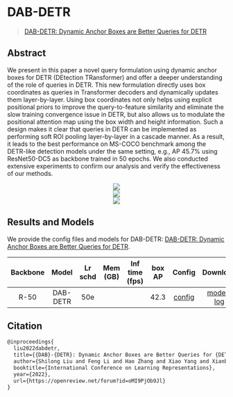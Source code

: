 # DAB-DETR

> [DAB-DETR: Dynamic Anchor Boxes are Better Queries for DETR](https://arxiv.org/abs/2201.12329)

<!-- [ALGORITHM] -->

## Abstract

We present in this paper a novel query formulation using dynamic anchor boxes for DETR (DEtection TRansformer) and offer a deeper understanding of the role of queries in DETR. This new formulation directly uses box coordinates as queries in Transformer decoders and dynamically updates them layer-by-layer. Using box coordinates not only helps using explicit positional priors to improve the query-to-feature similarity and eliminate the slow training convergence issue in DETR, but also allows us to modulate the positional attention map using the box width and height information. Such a design makes it clear that queries in DETR can be implemented as performing soft ROI pooling layer-by-layer in a cascade manner. As a result, it leads to the best performance on MS-COCO benchmark among the DETR-like detection models under the same setting, e.g., AP 45.7% using ResNet50-DC5 as backbone trained in 50 epochs. We also conducted extensive experiments to confirm our analysis and verify the effectiveness of our methods.

<div align=center>
<img src="https://github.com/IDEA-Research/DAB-DETR/blob/main/figure/arch.png?raw=true"/>
</div>
<div align=center>
<img src="https://github.com/IDEA-Research/DAB-DETR/blob/main/figure/model.png?raw=true"/>
</div>
<div align=center>
<img src="https://github.com/IDEA-Research/DAB-DETR/blob/main/figure/results.png?raw=true"/>
</div>

## Results and Models

We provide the config files and models for DAB-DETR: [DAB-DETR: Dynamic Anchor Boxes are Better Queries for DETR](https://arxiv.org/abs/2201.12329).

| Backbone |  Model   | Lr schd | Mem (GB) | Inf time (fps) | box AP |                  Config                   |                                                                                                                                                Download                                                                                                                                                |
| :------: | :------: | :-----: | :------: | :------------: | :----: | :---------------------------------------: | :----------------------------------------------------------------------------------------------------------------------------------------------------------------------------------------------------------------------------------------------------------------------------------------------------: |
|   R-50   | DAB-DETR |   50e   |          |                |  42.3  | [config](./dab-detr_r50_8xb2-50e_coco.py) | [model](https://download.openmmlab.com/mmdetection/v3.0/dab_detr/dab-detr_r50_8xb2-50e_coco/dab-detr_r50_8xb2-50e_coco_20221122_120837-c1035c8c.pth) \| [log](https://download.openmmlab.com/mmdetection/v3.0/dab_detr/dab-detr_r50_8xb2-50e_coco/dab-detr_r50_8xb2-50e_coco_20221122_120837.log.json) |

## Citation

```latex
@inproceedings{
  liu2022dabdetr,
  title={{DAB}-{DETR}: Dynamic Anchor Boxes are Better Queries for {DETR}},
  author={Shilong Liu and Feng Li and Hao Zhang and Xiao Yang and Xianbiao Qi and Hang Su and Jun Zhu and Lei Zhang},
  booktitle={International Conference on Learning Representations},
  year={2022},
  url={https://openreview.net/forum?id=oMI9PjOb9Jl}
}
```
